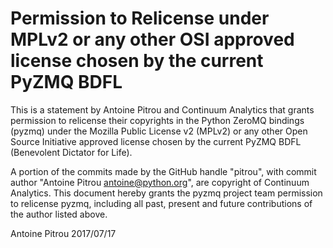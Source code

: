 # Permission to Relicense under MPLv2 or any other OSI approved license chosen by the current PyZMQ BDFL

This is a statement by Antoine Pitrou and Continuum Analytics
that grants permission to relicense their copyrights in the Python ZeroMQ
bindings (pyzmq) under the Mozilla Public License v2 (MPLv2) or any other
Open Source Initiative approved license chosen by the current PyZMQ
BDFL (Benevolent Dictator for Life).

A portion of the commits made by the GitHub handle "pitrou", with
commit author "Antoine Pitrou <antoine@python.org>", are copyright of
Continuum Analytics.
This document hereby grants the pyzmq project team permission to relicense pyzmq,
including all past, present and future contributions of the author listed above.

Antoine Pitrou
2017/07/17
